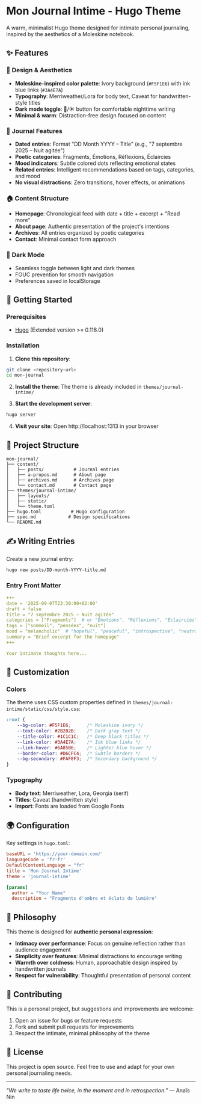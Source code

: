 # Mon Journal Intime - Hugo Theme

A warm, minimalist Hugo theme designed for intimate personal journaling, inspired by the aesthetics of a Moleskine notebook.

## ✨ Features

### 🎨 **Design & Aesthetics**
- **Moleskine-inspired color palette**: Ivory background (`#F5F1E6`) with ink blue links (`#3A4E7A`)
- **Typography**: Merriweather/Lora for body text, Caveat for handwritten-style titles
- **Dark mode toggle**: 🌙/☀️ button for comfortable nighttime writing
- **Minimal & warm**: Distraction-free design focused on content

### 📝 **Journal Features**
- **Dated entries**: Format "DD Month YYYY – Title" (e.g., "7 septembre 2025 – Nuit agitée")
- **Poetic categories**: Fragments, Émotions, Réflexions, Éclaircies
- **Mood indicators**: Subtle colored dots reflecting emotional states
- **Related entries**: Intelligent recommendations based on tags, categories, and mood
- **No visual distractions**: Zero transitions, hover effects, or animations

### 🏠 **Content Structure**
- **Homepage**: Chronological feed with date + title + excerpt + "Read more"
- **About page**: Authentic presentation of the project's intentions
- **Archives**: All entries organized by poetic categories
- **Contact**: Minimal contact form approach

### 🌙 **Dark Mode**
- Seamless toggle between light and dark themes
- FOUC prevention for smooth navigation
- Preferences saved in localStorage

## 🚀 Getting Started

### Prerequisites
- [Hugo](https://gohugo.io/) (Extended version >= 0.118.0)

### Installation

1. **Clone this repository**:
```bash
git clone <repository-url>
cd mon-journal
```

2. **Install the theme**:
The theme is already included in `themes/journal-intime/`

3. **Start the development server**:
```bash
hugo server
```

4. **Visit your site**:
Open http://localhost:1313 in your browser

## 📁 Project Structure

```
mon-journal/
├── content/
│   ├── posts/           # Journal entries
│   ├── a-propos.md      # About page
│   ├── archives.md      # Archives page
│   └── contact.md       # Contact page
├── themes/journal-intime/
│   ├── layouts/
│   ├── static/
│   └── theme.toml
├── hugo.toml           # Hugo configuration
├── spec.md            # Design specifications
└── README.md
```

## ✍️ Writing Entries

Create a new journal entry:

```bash
hugo new posts/DD-month-YYYY-title.md
```

### Entry Front Matter
```yaml
+++
date = '2025-09-07T23:30:00+02:00'
draft = false
title = "7 septembre 2025 – Nuit agitée"
categories = ["Fragments"]  # or "Émotions", "Réflexions", "Éclaircies"
tags = ["sommeil", "pensées", "nuit"]
mood = "melancholic"  # "hopeful", "peaceful", "introspective", "neutral"
summary = "Brief excerpt for the homepage"
+++

Your intimate thoughts here...
```

## 🎨 Customization

### Colors
The theme uses CSS custom properties defined in `themes/journal-intime/static/css/style.css`:

```css
:root {
    --bg-color: #F5F1E6;      /* Moleskine ivory */
    --text-color: #2B2B2B;    /* Dark gray text */
    --title-color: #1C1C1C;   /* Deep black titles */
    --link-color: #3A4E7A;    /* Ink blue links */
    --link-hover: #6A85B6;    /* Lighter blue hover */
    --border-color: #D6CFC4;  /* Subtle borders */
    --bg-secondary: #FAF8F3;  /* Secondary background */
}
```

### Typography
- **Body text**: Merriweather, Lora, Georgia (serif)
- **Titles**: Caveat (handwritten style)
- **Import**: Fonts are loaded from Google Fonts

## 🌍 Configuration

Key settings in `hugo.toml`:

```toml
baseURL = 'https://your-domain.com/'
languageCode = 'fr-fr'
DefaultContentLanguage = "fr"
title = 'Mon Journal Intime'
theme = 'journal-intime'

[params]
  author = "Your Name"
  description = "Fragments d'ombre et éclats de lumière"
```

## 📖 Philosophy

This theme is designed for **authentic personal expression**:

- **Intimacy over performance**: Focus on genuine reflection rather than audience engagement
- **Simplicity over features**: Minimal distractions to encourage writing
- **Warmth over coldness**: Human, approachable design inspired by handwritten journals
- **Respect for vulnerability**: Thoughtful presentation of personal content

## 🤝 Contributing

This is a personal project, but suggestions and improvements are welcome:

1. Open an issue for bugs or feature requests
2. Fork and submit pull requests for improvements
3. Respect the intimate, minimal philosophy of the theme

## 📄 License

This project is open source. Feel free to use and adapt for your own personal journaling needs.

---

*"We write to taste life twice, in the moment and in retrospection."* — Anaïs Nin